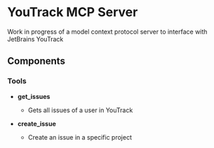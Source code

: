 # YouTrack MCP Server

Work in progress of a model context protocol server to interface with JetBrains YouTrack

## Components

### Tools

- **get_issues**
  - Gets all issues of a user in YouTrack

- **create_issue**
  - Create an issue in a specific project


